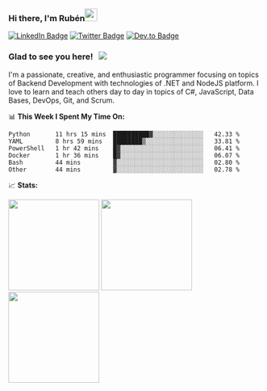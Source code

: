 ### Hi there, I'm Rubén<img src="https://media.giphy.com/media/hvRJCLFzcasrR4ia7z/giphy.gif" width="25px">

[![LinkedIn Badge](https://img.shields.io/badge/-LinkedIn-0e76a8?style=flat-square&logo=Linkedin&logoColor=white)](https://linkedin.com/in/resparzasoto)
[![Twitter Badge](https://img.shields.io/badge/-Twitter-00acee?style=flat-square&logo=Twitter&logoColor=white)](https://twitter.com/resparzasoto)
[![Dev.to Badge](https://img.shields.io/badge/-DEV-0A0A0A?style=flat-square&logo=dev.to&logoColor=white)](https://dev.to/resparzasoto)

### Glad to see you here! &nbsp; ![](https://visitor-badge.glitch.me/badge?page_id=resparzasoto.resparzasoto)

I'm a passionate, creative, and enthusiastic programmer focusing on topics of Backend Development with technologies of .NET and NodeJS platform. I love to learn and teach others day to day in topics of C#, JavaScript, Data Bases, DevOps, Git, and Scrum.

📊 **This Week I Spent My Time On:**
<!--START_SECTION:waka-->

```text
Python       11 hrs 15 mins  ██████████▓░░░░░░░░░░░░░░   42.33 %
YAML         8 hrs 59 mins   ████████▒░░░░░░░░░░░░░░░░   33.81 %
PowerShell   1 hr 42 mins    █▓░░░░░░░░░░░░░░░░░░░░░░░   06.41 %
Docker       1 hr 36 mins    █▓░░░░░░░░░░░░░░░░░░░░░░░   06.07 %
Bash         44 mins         ▓░░░░░░░░░░░░░░░░░░░░░░░░   02.80 %
Other        44 mins         ▓░░░░░░░░░░░░░░░░░░░░░░░░   02.78 %
```

<!--END_SECTION:waka-->

📈 **Stats:**

<p>
  <img height="180em" src="https://github-readme-stats.vercel.app/api?username=resparzasoto&show_icons=true&hide_border=true&count_private=true&include_all_commits=true" />
  <img height="180em" src="https://github-readme-stats.vercel.app/api/top-langs/?username=resparzasoto&show_icons=true&hide_border=true&layout=compact"/>
  <img height="180em" src="https://github-readme-stats.vercel.app/api/wakatime?username=resparzasoto&hide_border=true&layout=compact"/>
</p>
